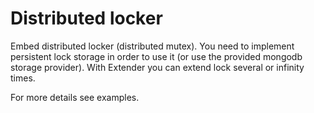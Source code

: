 # Distributed locker

Embed distributed locker (distributed mutex).
You need to implement persistent lock storage in order to use it (or use the provided mongodb storage provider).
With Extender you can extend lock several or infinity times.

For more details see examples.
